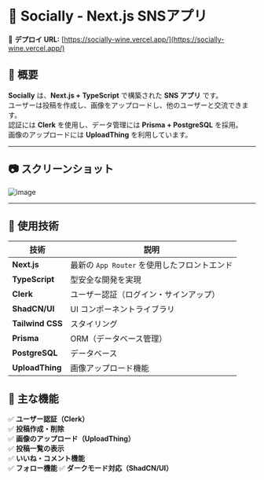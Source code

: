# 📸 Socially - Next.js SNSアプリ

🚀 **デプロイ URL:** [https://socially-wine.vercel.app/](https://socially-wine.vercel.app/)

## 📌 概要
**Socially** は、**Next.js + TypeScript** で構築された **SNS アプリ** です。  
ユーザーは投稿を作成し、画像をアップロードし、他のユーザーと交流できます。  
認証には **Clerk** を使用し、データ管理には **Prisma + PostgreSQL** を採用。  
画像のアップロードには **UploadThing** を利用しています。

---

## 📷 スクリーンショット
![image](https://github.com/user-attachments/assets/c93436d1-ffab-4acf-bcb0-1892128fe08a)


---

## 🔧 使用技術
| 技術 | 説明 |
|------|------|
| **Next.js** | 最新の `App Router` を使用したフロントエンド |
| **TypeScript** | 型安全な開発を実現 |
| **Clerk** | ユーザー認証（ログイン・サインアップ） |
| **ShadCN/UI** | UI コンポーネントライブラリ |
| **Tailwind CSS** | スタイリング |
| **Prisma** | ORM（データベース管理） |
| **PostgreSQL** | データベース |
| **UploadThing** | 画像アップロード機能 |


## 📌 主な機能
✅ **ユーザー認証（Clerk）**  
✅ **投稿作成・削除**  
✅ **画像のアップロード（UploadThing）**  
✅ **投稿一覧の表示**  
✅ **いいね・コメント機能**  
✅ **フォロー機能** 
✅ **ダークモード対応（ShadCN/UI）** 
